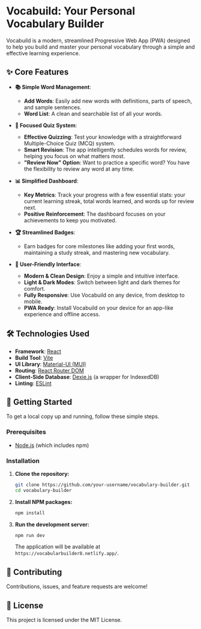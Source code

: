 # Vocabuild: Your Personal Vocabulary Builder

Vocabuild is a modern, streamlined Progressive Web App (PWA) designed to help you build and master your personal vocabulary through a simple and effective learning experience.

## ✨ Core Features

- **📚 Simple Word Management**:

  - **Add Words**: Easily add new words with definitions, parts of speech, and sample sentences.
  - **Word List**: A clean and searchable list of all your words.

- **🧠 Focused Quiz System**:

  - **Effective Quizzing**: Test your knowledge with a straightforward Multiple-Choice Quiz (MCQ) system.
  - **Smart Revision**: The app intelligently schedules words for review, helping you focus on what matters most.
  - **"Review Now" Option**: Want to practice a specific word? You have the flexibility to review any word at any time.

- **📊 Simplified Dashboard**:

  - **Key Metrics**: Track your progress with a few essential stats: your current learning streak, total words learned, and words up for review next.
  - **Positive Reinforcement**: The dashboard focuses on your achievements to keep you motivated.

- **🏆 Streamlined Badges**:

  - Earn badges for core milestones like adding your first words, maintaining a study streak, and mastering new vocabulary.

- **🎨 User-Friendly Interface**:
  - **Modern & Clean Design**: Enjoy a simple and intuitive interface.
  - **Light & Dark Modes**: Switch between light and dark themes for comfort.
  - **Fully Responsive**: Use Vocabuild on any device, from desktop to mobile.
  - **PWA Ready**: Install Vocabuild on your device for an app-like experience and offline access.

## 🛠️ Technologies Used

- **Framework**: [React](https://reactjs.org/)
- **Build Tool**: [Vite](https://vitejs.dev/)
- **UI Library**: [Material-UI (MUI)](https://mui.com/)
- **Routing**: [React Router DOM](https://reactrouter.com/)
- **Client-Side Database**: [Dexie.js](https://dexie.org/) (a wrapper for IndexedDB)
- **Linting**: [ESLint](https://eslint.org/)

## 🚀 Getting Started

To get a local copy up and running, follow these simple steps.

### Prerequisites

- [Node.js](https://nodejs.org/en/) (which includes npm)

### Installation

1.  **Clone the repository:**

    ```sh
    git clone https://github.com/your-username/vocabulary-builder.git
    cd vocabulary-builder
    ```

2.  **Install NPM packages:**

    ```sh
    npm install
    ```

3.  **Run the development server:**
    ```sh
    npm run dev
    ```
    The application will be available at `https://vocabularbuilder8.netlify.app/`.

## 🤝 Contributing

Contributions, issues, and feature requests are welcome!

## 📄 License

This project is licensed under the MIT License.
